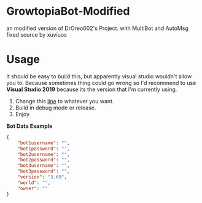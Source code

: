 # GrowtopiaBot-Modified
an modified version of DrOreo002's Project. with MultiBot and AutoMsg fixed source by xuviuos

# Usage
It should be easy to build this, but apparently visual studio wouldn't allow you to. Because sometimes thing could go wrong
so I'd recommend to use **Visual Studio 2019** because its the version that I'm currently using.

1. Change this [line](https://github.com/upyxs/GrowtopiaBot-Modified/blob/c204df8de98f4ea46d6fb6a3e2035d24739c8db8/CPPBot/CPPBot.cpp#L33) to whatever you want.
2. Build in debug mode or release.
3. Enjoy.


**Bot Data Example**

```json
{
	"bot1username": "",
	"bot1password": "",
	"bot2username": "",
	"bot2password": "",
	"bot3username": "",
	"bot3password": "",
	"version": "3.69",
	"world": "",
	"owner": ""
}
```
